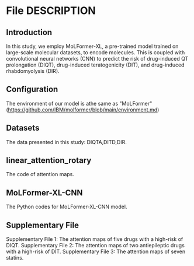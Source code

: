 File DESCRIPTION
====================
## Introduction
In this study, we employ MoLFormer-XL, a pre-trained model trained on large-scale molecular datasets, to encode molecules. This is coupled with convolutional neural networks (CNN) to predict the risk of drug-induced QT prolongation (DIQT), drug-induced teratogenicity (DIT), and drug-induced rhabdomyolysis (DIR).
## Configuration
The environment of our model is athe same as "MoLFormer"(https://github.com/IBM/molformer/blob/main/environment.md)
## Datasets
The data presented in this study: DIQTA,DITD,DIR.
## linear_attention_rotary
The code of attention maps.
## MoLFormer-XL-CNN
The Python codes for MoLFormer-XL-CNN model. 
## Supplementary File
Supplementary File 1: The attention maps of five drugs with a high-risk of DIQT. Supplementary File 2: The attention maps of two antiepileptic drugs with a high-risk of DIT. Supplementary File 3: The attention maps of seven statins.
